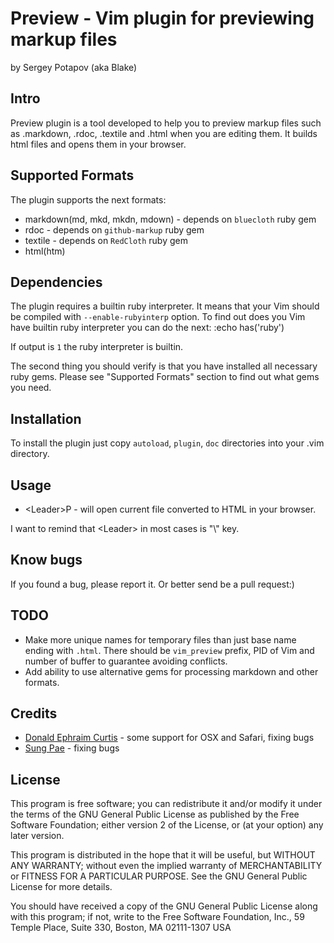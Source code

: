 # Preview - Vim plugin for previewing markup files
by Sergey Potapov (aka Blake)


## Intro 

Preview plugin is a tool developed to help you to preview markup files such as
.markdown, .rdoc, .textile and .html when you are editing them. It builds
html files and opens them in your browser.


## Supported Formats

The plugin supports the next formats:

* markdown(md, mkd, mkdn, mdown) - depends on `bluecloth` ruby gem
* rdoc - depends on `github-markup` ruby gem
* textile - depends on `RedCloth` ruby gem
* html(htm)


## Dependencies

The plugin requires a builtin ruby interpreter. It means that your Vim
should be compiled with `--enable-rubyinterp` option.
To find out does you Vim have builtin ruby interpreter you can do the next:
    :echo has('ruby')

If output is `1` the ruby interpreter is builtin.

The second thing you should verify is that you have installed all necessary 
ruby gems. Please see "Supported Formats" section to find out what gems you need.


## Installation

To install the plugin just copy `autoload`, `plugin`, `doc` directories into your .vim directory.


## Usage

* \<Leader\>P - will open current file converted to HTML in your browser.

I want to remind that \<Leader\> in most cases is "\\" key.


## Know bugs

If you found a bug, please report it. Or better send be a pull request:)


## TODO

* Make more unique names for temporary files than just base name ending with `.html`. There should be `vim_preview` prefix, PID of Vim and number of buffer to guarantee avoiding conflicts.
* Add ability to use alternative gems for processing markdown and other formats.


## Credits

* [Donald Ephraim Curtis](https://github.com/decurtis) - some support for OSX and Safari, fixing bugs
* [Sung Pae](https://github.com/guns) - fixing bugs


## License

This program is free software; you can redistribute it and/or
modify it under the terms of the GNU General Public License as
published by the Free Software Foundation; either version 2 of
the License, or (at your option) any later version.

This program is distributed in the hope that it will be useful,
but WITHOUT ANY WARRANTY; without even the implied warranty of
MERCHANTABILITY or FITNESS FOR A PARTICULAR PURPOSE. See the GNU
General Public License for more details.

You should have received a copy of the GNU General Public License
along with this program; if not, write to the Free Software
Foundation, Inc., 59 Temple Place, Suite 330, Boston,
MA 02111-1307 USA
